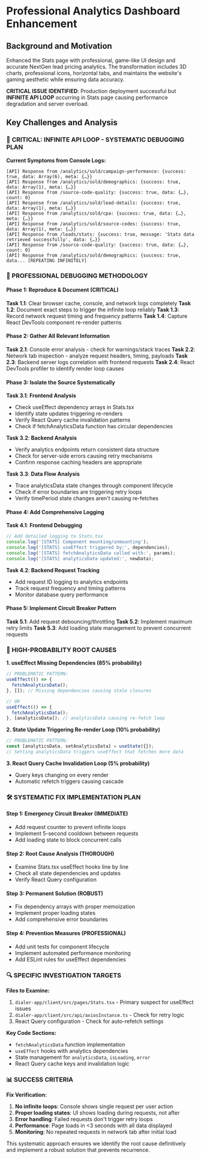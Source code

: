 # Professional Analytics Dashboard Enhancement

## Background and Motivation
Enhanced the Stats page with professional, game-like UI design and accurate NextGen lead pricing analytics. The transformation includes 3D charts, professional icons, horizontal tabs, and maintains the website's gaming aesthetic while ensuring data accuracy.

**CRITICAL ISSUE IDENTIFIED**: Production deployment successful but **INFINITE API LOOP** occurring in Stats page causing performance degradation and server overload.

## Key Challenges and Analysis

### 🚨 **CRITICAL: INFINITE API LOOP - SYSTEMATIC DEBUGGING PLAN**

**Current Symptoms from Console Logs:**
```
[API] Response from /analytics/sold/campaign-performance: {success: true, data: Array(6), meta: {…}}
[API] Response from /analytics/sold/demographics: {success: true, data: Array(1), meta: {…}}
[API] Response from /source-code-quality: {success: true, data: {…}, count: 0}
[API] Response from /analytics/sold/lead-details: {success: true, data: Array(1), meta: {…}}
[API] Response from /analytics/sold/cpa: {success: true, data: {…}, meta: {…}}
[API] Response from /analytics/sold/source-codes: {success: true, data: Array(1), meta: {…}}
[API] Response from /leads/stats: {success: true, message: 'Stats data retrieved successfully', data: {…}}
[API] Response from /source-code-quality: {success: true, data: {…}, count: 0}
[API] Response from /analytics/sold/demographics: {success: true, data... [REPEATING INFINITELY]
```

### **🔬 PROFESSIONAL DEBUGGING METHODOLOGY**

#### **Phase 1: Reproduce & Document (CRITICAL)**
**Task 1.1**: Clear browser cache, console, and network logs completely
**Task 1.2**: Document exact steps to trigger the infinite loop reliably
**Task 1.3**: Record network request timing and frequency patterns
**Task 1.4**: Capture React DevTools component re-render patterns

#### **Phase 2: Gather All Relevant Information**
**Task 2.1**: Console error analysis - check for warnings/stack traces
**Task 2.2**: Network tab inspection - analyze request headers, timing, payloads
**Task 2.3**: Backend server logs correlation with frontend requests
**Task 2.4**: React DevTools profiler to identify render loop causes

#### **Phase 3: Isolate the Source Systematically**
**Task 3.1**: **Frontend Analysis**
- Check useEffect dependency arrays in Stats.tsx
- Identify state updates triggering re-renders
- Verify React Query cache invalidation patterns
- Check if fetchAnalyticsData function has circular dependencies

**Task 3.2**: **Backend Analysis**  
- Verify analytics endpoints return consistent data structure
- Check for server-side errors causing retry mechanisms
- Confirm response caching headers are appropriate

**Task 3.3**: **Data Flow Analysis**
- Trace analyticsData state changes through component lifecycle
- Check if error boundaries are triggering retry loops
- Verify timePeriod state changes aren't causing re-fetches

#### **Phase 4: Add Comprehensive Logging**
**Task 4.1**: **Frontend Debugging**
```javascript
// Add detailed logging to Stats.tsx
console.log('[STATS] Component mounting/unmounting');
console.log('[STATS] useEffect triggered by:', dependencies);
console.log('[STATS] fetchAnalyticsData called with:', params);
console.log('[STATS] analyticsData updated:', newData);
```

**Task 4.2**: **Backend Request Tracking**
- Add request ID logging to analytics endpoints
- Track request frequency and timing patterns
- Monitor database query performance

#### **Phase 5: Implement Circuit Breaker Pattern**
**Task 5.1**: Add request debouncing/throttling
**Task 5.2**: Implement maximum retry limits
**Task 5.3**: Add loading state management to prevent concurrent requests

### **🎯 HIGH-PROBABILITY ROOT CAUSES**

**1. useEffect Missing Dependencies (85% probability)**
```javascript
// PROBLEMATIC PATTERN:
useEffect(() => {
  fetchAnalyticsData();
}, []); // Missing dependencies causing stale closures

// OR
useEffect(() => {
  fetchAnalyticsData();
}, [analyticsData]); // analyticsData causing re-fetch loop
```

**2. State Update Triggering Re-render Loop (10% probability)**
```javascript
// PROBLEMATIC PATTERN:
const [analyticsData, setAnalyticsData] = useState({});
// Setting analyticsData triggers useEffect that fetches more data
```

**3. React Query Cache Invalidation Loop (5% probability)**
- Query keys changing on every render
- Automatic refetch triggers causing cascade

### **🛠️ SYSTEMATIC FIX IMPLEMENTATION PLAN**

#### **Step 1: Emergency Circuit Breaker (IMMEDIATE)**
- Add request counter to prevent infinite loops
- Implement 5-second cooldown between requests
- Add loading state to block concurrent calls

#### **Step 2: Root Cause Analysis (THOROUGH)**
- Examine Stats.tsx useEffect hooks line by line
- Check all state dependencies and updates
- Verify React Query configuration

#### **Step 3: Permanent Solution (ROBUST)**
- Fix dependency arrays with proper memoization
- Implement proper loading states
- Add comprehensive error boundaries

#### **Step 4: Prevention Measures (PROFESSIONAL)**
- Add unit tests for component lifecycle
- Implement automated performance monitoring
- Add ESLint rules for useEffect dependencies

### **🔍 SPECIFIC INVESTIGATION TARGETS**

**Files to Examine:**
1. `dialer-app/client/src/pages/Stats.tsx` - Primary suspect for useEffect issues
2. `dialer-app/client/src/api/axiosInstance.ts` - Check for retry logic
3. React Query configuration - Check for auto-refetch settings

**Key Code Sections:**
- `fetchAnalyticsData` function implementation
- `useEffect` hooks with analytics dependencies  
- State management for `analyticsData`, `isLoading`, `error`
- React Query cache keys and invalidation logic

### **📊 SUCCESS CRITERIA**

**Fix Verification:**
1. **No infinite loops**: Console shows single request per user action
2. **Proper loading states**: UI shows loading during requests, not after
3. **Error handling**: Failed requests don't trigger retry loops
4. **Performance**: Page loads in <3 seconds with all data displayed
5. **Monitoring**: No repeated requests in network tab after initial load

This systematic approach ensures we identify the root cause definitively and implement a robust solution that prevents recurrence. 